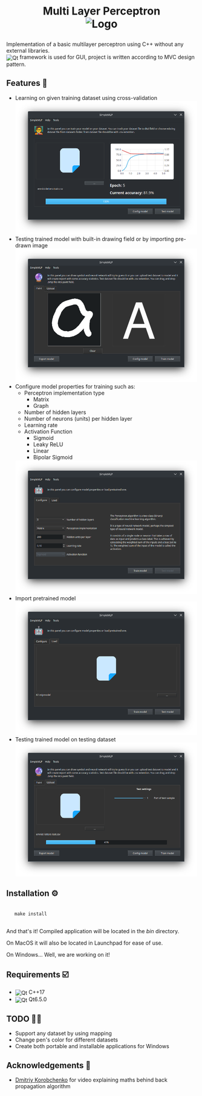 <h1> 
   <p align="center"> 
      Multi Layer Perceptron
      <br> <img src="src/resources/icons/a.ico" alt="Logo" width="140" height="140">
   </p>
</h1>
<p>
   Implementation of a basic multilayer perceptron using C++ without any external libraries.
   <br><img src="https://upload.wikimedia.org/wikipedia/commons/thumb/0/0b/Qt_logo_2016.svg/2560px-Qt_logo_2016.svg.png" alt="Qt" align="center" height="30">
 framework is used for GUI, project is written according to MVC design pattern.
</p>
<h2>Features 🤯</h2>
<ul>
   <li>Learning on given training dataset using cross-validation
      <img src="materials/README/Training.png" alt="">
   <li>Testing trained model with built-in drawing field or by importing pre-drawn image
      <img src="materials/README/Testing.png" alt="">
   <li>Configure model properties for training such as:
      <ul>
         <li>Perceptron implementation type
            <ul>
               <li>Matrix
               <li>Graph
            </ul>
         <li>Number of hidden layers
         <li>Number of neurons (units) per hidden layer
         <li>Learning rate
         <li>Activation Function
            <ul>
               <li>Sigmoid
               <li>Leaky ReLU
               <li>Linear
               <li>Bipolar Sigmoid
            </ul>
      </ul>
      <img src="materials/README/Config.png" alt="">
   <li>Import pretrained model
      <img src="materials/README/LoadingPretrained.png" alt="">
   <li>Testing trained model on testing dataset 
      <img src="materials/README/TestingInProgress.png" alt="">
</ul>
<h2>Installation ⚙️</h2>
<pre>
   <code>
   make install
   </code>
</pre>
<p>And that's it! Compiled application will be located in the <i>bin</i> directory. </p>
<p>On MacOS it will also be located in Launchpad for ease of use. </p>
<p>On Windows... Well, we are working on it! </p>
<h2>Requirements ☑️</h2>
<ul>
   <li> <img src="https://upload.wikimedia.org/wikipedia/commons/thumb/1/18/ISO_C%2B%2B_Logo.svg/1822px-ISO_C%2B%2B_Logo.svg.png" alt="Qt" align="center" height="36"> C++17
   <li> <img src="https://upload.wikimedia.org/wikipedia/commons/thumb/0/0b/Qt_logo_2016.svg/2560px-Qt_logo_2016.svg.png" alt="Qt" align="center" height="30"> Qt6.5.0
</ul>
<h2>TODO 👨‍💻</h2>
<ul>
   <li> Support any dataset by using mapping
   <li> Change pen's color for different datasets 
   <li> Create both portable and installable applications for Windows 
</ul>
<h2>Acknowledgements 🙇</h2>
<ul>
   <li> <a href="https://youtu.be/bW4dKxtUFpg">Dmitriy Korobchenko</a> for video explaining maths behind back propagation algorithm
</ul>
